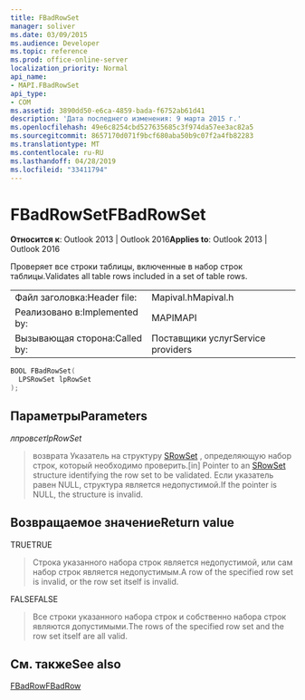 ```yaml
---
title: FBadRowSet
manager: soliver
ms.date: 03/09/2015
ms.audience: Developer
ms.topic: reference
ms.prod: office-online-server
localization_priority: Normal
api_name:
- MAPI.FBadRowSet
api_type:
- COM
ms.assetid: 3890dd50-e6ca-4859-bada-f6752ab61d41
description: 'Дата последнего изменения: 9 марта 2015 г.'
ms.openlocfilehash: 49e6c8254cbd527635685c3f974da57ee3ac82a5
ms.sourcegitcommit: 8657170d071f9bcf680aba50b9c07f2a4fb82283
ms.translationtype: MT
ms.contentlocale: ru-RU
ms.lasthandoff: 04/28/2019
ms.locfileid: "33411794"
---
```

# <a name="fbadrowset"></a><span data-ttu-id="c818b-103">FBadRowSet</span><span class="sxs-lookup"><span data-stu-id="c818b-103">FBadRowSet</span></span>

  
  
<span data-ttu-id="c818b-104">**Относится к**: Outlook 2013 | Outlook 2016</span><span class="sxs-lookup"><span data-stu-id="c818b-104">**Applies to**: Outlook 2013 | Outlook 2016</span></span> 
  
<span data-ttu-id="c818b-105">Проверяет все строки таблицы, включенные в набор строк таблицы.</span><span class="sxs-lookup"><span data-stu-id="c818b-105">Validates all table rows included in a set of table rows.</span></span>
  
|||
|:-----|:-----|
|<span data-ttu-id="c818b-106">Файл заголовка:</span><span class="sxs-lookup"><span data-stu-id="c818b-106">Header file:</span></span>  <br/> |<span data-ttu-id="c818b-107">Mapival.h</span><span class="sxs-lookup"><span data-stu-id="c818b-107">Mapival.h</span></span>  <br/> |
|<span data-ttu-id="c818b-108">Реализовано в:</span><span class="sxs-lookup"><span data-stu-id="c818b-108">Implemented by:</span></span>  <br/> |<span data-ttu-id="c818b-109">MAPI</span><span class="sxs-lookup"><span data-stu-id="c818b-109">MAPI</span></span>  <br/> |
|<span data-ttu-id="c818b-110">Вызывающая сторона:</span><span class="sxs-lookup"><span data-stu-id="c818b-110">Called by:</span></span>  <br/> |<span data-ttu-id="c818b-111">Поставщики услуг</span><span class="sxs-lookup"><span data-stu-id="c818b-111">Service providers</span></span>  <br/> |
   
```cpp
BOOL FBadRowSet(
  LPSRowSet lpRowSet
);
```

## <a name="parameters"></a><span data-ttu-id="c818b-112">Параметры</span><span class="sxs-lookup"><span data-stu-id="c818b-112">Parameters</span></span>

 <span data-ttu-id="c818b-113">_лпровсет_</span><span class="sxs-lookup"><span data-stu-id="c818b-113">_lpRowSet_</span></span>
  
> <span data-ttu-id="c818b-114">возврата Указатель на структуру [SRowSet](srowset.md) , определяющую набор строк, который необходимо проверить.</span><span class="sxs-lookup"><span data-stu-id="c818b-114">[in] Pointer to an [SRowSet](srowset.md) structure identifying the row set to be validated.</span></span> <span data-ttu-id="c818b-115">Если указатель равен NULL, структура является недопустимой.</span><span class="sxs-lookup"><span data-stu-id="c818b-115">If the pointer is NULL, the structure is invalid.</span></span> 
    
## <a name="return-value"></a><span data-ttu-id="c818b-116">Возвращаемое значение</span><span class="sxs-lookup"><span data-stu-id="c818b-116">Return value</span></span>

<span data-ttu-id="c818b-117">TRUE</span><span class="sxs-lookup"><span data-stu-id="c818b-117">TRUE</span></span> 
  
> <span data-ttu-id="c818b-118">Строка указанного набора строк является недопустимой, или сам набор строк является недопустимым.</span><span class="sxs-lookup"><span data-stu-id="c818b-118">A row of the specified row set is invalid, or the row set itself is invalid.</span></span> 
    
<span data-ttu-id="c818b-119">FALSE</span><span class="sxs-lookup"><span data-stu-id="c818b-119">FALSE</span></span> 
  
> <span data-ttu-id="c818b-120">Все строки указанного набора строк и собственно набора строк являются допустимыми.</span><span class="sxs-lookup"><span data-stu-id="c818b-120">The rows of the specified row set and the row set itself are all valid.</span></span>
    
## <a name="see-also"></a><span data-ttu-id="c818b-121">См. также</span><span class="sxs-lookup"><span data-stu-id="c818b-121">See also</span></span>



[<span data-ttu-id="c818b-122">FBadRow</span><span class="sxs-lookup"><span data-stu-id="c818b-122">FBadRow</span></span>](fbadrow.md)

